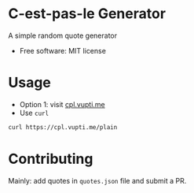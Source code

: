 # C-est-pas-le Generator

A simple random quote generator

* Free software: MIT license

# Usage

* Option 1: visit [cpl.vupti.me](https://cpl.vupti.me/)
* Use `curl`

```bash
curl https://cpl.vupti.me/plain
```

# Contributing

Mainly: add quotes in `quotes.json` file and submit a PR.
